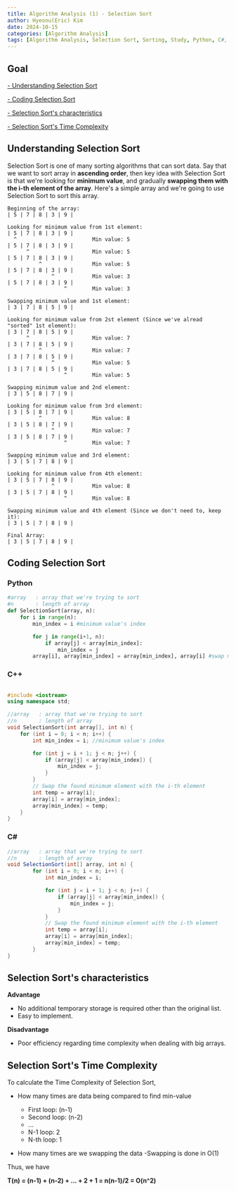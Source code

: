```yaml
---
title: Algorithm Analysis (1) - Selection Sort
author: Hyeonu(Eric) Kim
date: 2024-10-15
categories: [Algorithm Analysis]
tags: [Algorithm Analysis, Selection Sort, Sorting, Study, Python, C#, C++]
---
```


## Goal
[- Understanding Selection Sort](#understanding-selection-sort)

[- Coding Selection Sort](#coding-selection-sort)

[- Selection Sort's characteristics](#selection-sorts-characteristics)

[- Selection Sort's Time Complexity](#selection-sorts-time-complexity)

## Understanding Selection Sort
Selection Sort is one of many sorting algorithms that can sort data. Say that we want to sort array in **ascending order**, then key idea with Selection Sort is that we're looking for **minimum value**, and gradually **swapping them with the i-th element of the array**. Here's a simple array and we're going to use Selection Sort to sort this array.

    Beginning of the array: 
    | 5 | 7 | 8 | 3 | 9 |

    Looking for minimum value from 1st element:
    | 5 | 7 | 8 | 3 | 9 |
      ^                        Min value: 5
    | 5 | 7 | 8 | 3 | 9 |
          ^                    Min value: 5
    | 5 | 7 | 8 | 3 | 9 |
              ^                Min value: 5
    | 5 | 7 | 8 | 3 | 9 |
                  ^            Min value: 3    
    | 5 | 7 | 8 | 3 | 9 |
                      ^        Min value: 3
    
    Swapping minimum value and 1st element:
    | 3 | 7 | 8 | 5 | 9 |

    Looking for minimum value from 2st element (Since we've alread "sorted" 1st element):
    | 3 | 7 | 8 | 5 | 9 |
          ^                    Min value: 7
    | 3 | 7 | 8 | 5 | 9 |
              ^                Min value: 7
    | 3 | 7 | 8 | 5 | 9 |
                  ^            Min value: 5    
    | 3 | 7 | 8 | 5 | 9 |
                      ^        Min value: 5

    Swapping minimum value and 2nd element:
    | 3 | 5 | 8 | 7 | 9 |

    Looking for minimum value from 3rd element:
    | 3 | 5 | 8 | 7 | 9 |
              ^                Min value: 8
    | 3 | 5 | 8 | 7 | 9 |
                  ^            Min value: 7    
    | 3 | 5 | 8 | 7 | 9 |
                      ^        Min value: 7
    
    Swapping minimum value and 3rd element:
    | 3 | 5 | 7 | 8 | 9 |

    Looking for minimum value from 4th element:
    | 3 | 5 | 7 | 8 | 9 |
                  ^            Min value: 8
    | 3 | 5 | 7 | 8 | 9 |
                      ^        Min value: 8

    Swapping minimum value and 4th element (Since we don't need to, keep it):
    | 3 | 5 | 7 | 8 | 9 |

    Final Array:
    | 3 | 5 | 7 | 8 | 9 |



## Coding Selection Sort

### Python

```python
#array   : array that we're trying to sort
#n       : length of array
def SelectionSort(array, n):
    for i in range(n):
        min_index = i #minimum value's index

        for j in range(i+1, n):
            if array[j] < array[min_index]:
                min_index = j
        array[i], array[min_index] = array[min_index], array[i] #swap min value with i-th element
```

### C++
```c++

#include <iostream>
using namespace std;

//array   : array that we're trying to sort
//n       : length of array
void SelectionSort(int array[], int n) {
    for (int i = 0; i < n; i++) {
        int min_index = i; //minimum value's index

        for (int j = i + 1; j < n; j++) {
            if (array[j] < array[min_index]) {
                min_index = j;
            }
        }
        // Swap the found minimum element with the i-th element
        int temp = array[i];
        array[i] = array[min_index];
        array[min_index] = temp;
    }
}
```

### C#
```c#
//array   : array that we're trying to sort
//n       : length of array
void SelectionSort(int[] array, int n) {
        for (int i = 0; i < n; i++) {
            int min_index = i;

            for (int j = i + 1; j < n; j++) {
                if (array[j] < array[min_index]) {
                    min_index = j;
                }
            }
            // Swap the found minimum element with the i-th element
            int temp = array[i];
            array[i] = array[min_index];
            array[min_index] = temp;
        }
}
```

## Selection Sort's characteristics

**Advantage**  
- No additional temporary storage is required other than the original list.
- Easy to implement.

**Disadvantage**  
- Poor efficiency regarding time complexity when dealing with big arrays.

## Selection Sort's Time Complexity
To calculate the Time Complexity of Selection Sort,

- How many times are data being compared to find min-value
    - First loop: (n-1)
    - Second loop: (n-2)
    - ...
    - N-1 loop: 2
    - N-th loop: 1

- How many times are we swapping the data
    -Swapping is done in O(1)

Thus, we have

**T(n) = (n-1) + (n-2) + ... + 2 + 1 = n(n-1)/2 = O(n^2)**
